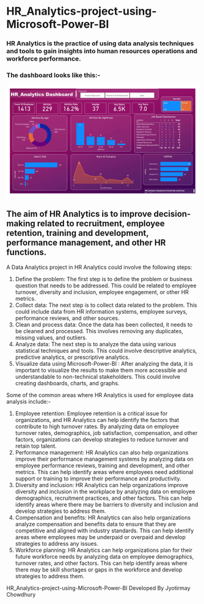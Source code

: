 # HR_Analytics-project-using-Microsoft-Power-BI
### HR Analytics is the practice of using data analysis techniques and tools to gain insights into human resources operations and workforce performance.

### The dashboard looks like this:- 

![DashboardPreview](https://github.com/Jyotirmay-Chowdhury/HR_Analytics-project-using-Microsoft-Power-BI/blob/main/HR_Analytics%20Dashboard-PDF.jpg)


## The aim of HR Analytics is to improve decision-making related to recruitment, employee retention, training and development, performance management, and other HR functions.
A Data Analytics project in HR Analytics could involve the following steps:
1) Define the problem: The first step is to define the problem or business question that needs to be addressed. This could be related to employee turnover, diversity and inclusion, employee engagement, or other HR metrics.
2) Collect data: The next step is to collect data related to the problem. This could include data from HR information systems, employee surveys, performance reviews, and other sources.
3) Clean and process data: Once the data has been collected, it needs to be cleaned and processed. This involves removing any duplicates, missing values, and outliers.
4) Analyze data: The next step is to analyze the data using various statistical techniques and tools. This could involve descriptive analytics, predictive analytics, or prescriptive analytics.
5) Visualize data using Microsoft-Power-BI : After analyzing the data, it is important to visualize the results to make them more accessible and understandable to non-technical stakeholders. This could involve creating dashboards, charts, and graphs.

Some of the common areas where HR Analytics is used for employee data analysis include:-

1) Employee retention: Employee retention is a critical issue for organizations, and HR Analytics can help identify the factors that contribute to high turnover rates. By analyzing data on employee turnover rates, demographics, job satisfaction, compensation, and other factors, organizations can develop strategies to reduce turnover and retain top talent.
2) Performance management: HR Analytics can also help organizations improve their performance management systems by analyzing data on employee performance reviews, training and development, and other metrics. This can help identify areas where employees need additional support or training to improve their performance and productivity.
3) Diversity and inclusion: HR Analytics can help organizations improve diversity and inclusion in the workplace by analyzing data on employee demographics, recruitment practices, and other factors. This can help identify areas where there may be barriers to diversity and inclusion and develop strategies to address them.
4) Compensation and benefits: HR Analytics can also help organizations analyze compensation and benefits data to ensure that they are competitive and aligned with industry standards. This can help identify areas where employees may be underpaid or overpaid and develop strategies to address any issues.
5) Workforce planning: HR Analytics can help organizations plan for their future workforce needs by analyzing data on employee demographics, turnover rates, and other factors. This can help identify areas where there may be skill shortages or gaps in the workforce and develop strategies to address them.

HR_Analytics-project-using-Microsoft-Power-BI Developed By Jyotirmay Chowdhury
